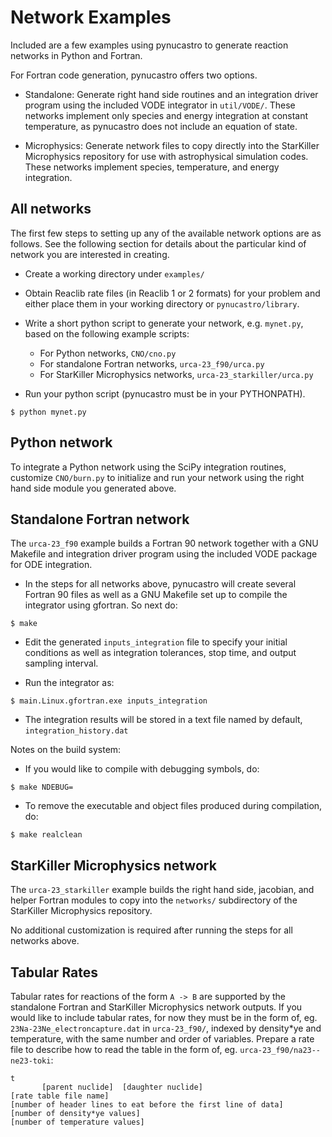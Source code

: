 # Network Examples

Included are a few examples using pynucastro to generate reaction
networks in Python and Fortran.

For Fortran code generation, pynucastro offers two options.

- Standalone: Generate right hand side routines and an integration
  driver program using the included VODE integrator in
  `util/VODE/`. These networks implement only species and energy
  integration at constant temperature, as pynucastro does not include
  an equation of state.

- Microphysics: Generate network files to copy directly into the
  StarKiller Microphysics repository for use with astrophysical
  simulation codes. These networks implement species, temperature, and
  energy integration.

## All networks

The first few steps to setting up any of the available network options
are as follows. See the following section for details about the
particular kind of network you are interested in creating.

* Create a working directory under `examples/`

* Obtain Reaclib rate files (in Reaclib 1 or 2 formats) for your problem and
  either place them in your working directory or `pynucastro/library`.

* Write a short python script to generate your network,
  e.g. `mynet.py`, based on the following example scripts:
    - For Python networks, `CNO/cno.py`
    - For standalone Fortran networks, `urca-23_f90/urca.py`
    - For StarKiller Microphysics networks, `urca-23_starkiller/urca.py`

* Run your python script (pynucastro must be in your PYTHONPATH).

```
$ python mynet.py
```

## Python network

To integrate a Python network using the SciPy integration routines,
customize `CNO/burn.py` to initialize and run your network using the
right hand side module you generated above.

## Standalone Fortran network

The `urca-23_f90` example builds a Fortran 90 network together with a
GNU Makefile and integration driver program using the included VODE
package for ODE integration.

* In the steps for all networks above, pynucastro will create several
  Fortran 90 files as well as a GNU Makefile set up to compile the
  integrator using gfortran. So next do:

```
$ make
```

* Edit the generated `inputs_integration` file to specify your initial
  conditions as well as integration tolerances, stop time, and output
  sampling interval.

* Run the integrator as:

```
$ main.Linux.gfortran.exe inputs_integration
```

* The integration results will be stored in a text file named by
  default, `integration_history.dat`

Notes on the build system:

* If you would like to compile with debugging symbols, do:

```
$ make NDEBUG=
```

* To remove the executable and object files produced during compilation, do:

```
$ make realclean
```

## StarKiller Microphysics network

The `urca-23_starkiller` example builds the right hand side, jacobian,
and helper Fortran modules to copy into the `networks/` subdirectory
of the StarKiller Microphysics repository.

No additional customization is required after running the steps for
all networks above.

## Tabular Rates

Tabular rates for reactions of the form `A -> B` are supported by the
standalone Fortran and StarKiller Microphysics network outputs. If you
would like to include tabular rates, for now they must be in the form
of, eg. `23Na-23Ne_electroncapture.dat` in `urca-23_f90/`, indexed by
density*ye and temperature, with the same number and order of
variables. Prepare a rate file to describe how to read the table in
the form of, eg. `urca-23_f90/na23--ne23-toki`:

```
t
       [parent nuclide]  [daughter nuclide]
[rate table file name]
[number of header lines to eat before the first line of data]
[number of density*ye values]
[number of temperature values]
```
